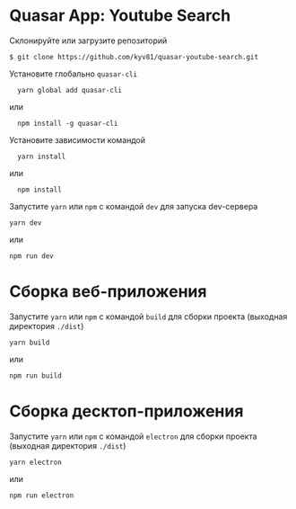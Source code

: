 # Quasar App: Youtube Search

Склонируйте или загрузите репозиторий
  ```Shell
  $ git clone https://github.com/kyv81/quasar-youtube-search.git
  ```
  
Установите глобально `quasar-cli`
  ```shell
    yarn global add quasar-cli
  ```
  или
  ```shell
    npm install -g quasar-cli
  ```
  
Установите зависимости командой
  ```shell
    yarn install
  ```
  или
  ```shell
    npm install
  ```
  
Запустите `yarn` или `npm` с командой `dev` для запуска dev-сервера
  ```Shell
  yarn dev
  ```
  или
  ```Shell
  npm run dev
  ```

# Сборка веб-приложения
  Запустите `yarn` или `npm` с командой `build` для сборки проекта (выходная директория `./dist`)
```Shell
yarn build
```
  или
```Shell
npm run build
```

# Сборка десктоп-приложения
  Запустите `yarn` или `npm` с командой `electron` для сборки проекта (выходная директория `./dist`)
```Shell
yarn electron
```
  или
```Shell
npm run electron
```

